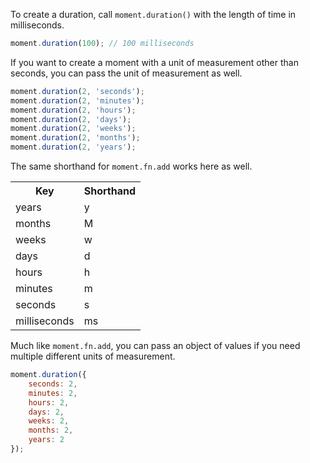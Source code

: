 To create a duration, call `moment.duration()` with the length of time in milliseconds.

```javascript
moment.duration(100); // 100 milliseconds
```

If you want to create a moment with a unit of measurement other than seconds, you can pass the unit of measurement as well.

```javascript
moment.duration(2, 'seconds');
moment.duration(2, 'minutes');
moment.duration(2, 'hours');
moment.duration(2, 'days');
moment.duration(2, 'weeks');
moment.duration(2, 'months');
moment.duration(2, 'years');
```

The same shorthand for `moment.fn.add` works here as well.

<table class="table table-striped table-bordered">
  <tbody>
    <tr>
      <th>Key</th>
      <th>Shorthand</th>
    </tr>
    <tr>
      <td>years</td>
      <td>y</td>
    </tr>
    <tr>
      <td>months</td>
      <td>M</td>
    </tr>
    <tr>
      <td>weeks</td>
      <td>w</td>
    </tr>
    <tr>
      <td>days</td>
      <td>d</td>
    </tr>
    <tr>
      <td>hours</td>
      <td>h</td>
    </tr>
    <tr>
      <td>minutes</td>
      <td>m</td>
    </tr>
    <tr>
      <td>seconds</td>
      <td>s</td>
    </tr>
    <tr>
      <td>milliseconds</td>
      <td>ms</td>
    </tr>
  </tbody>
</table>

Much like `moment.fn.add`, you can pass an object of values if you need multiple different units of measurement.

```javascript
moment.duration({
    seconds: 2,
    minutes: 2,
    hours: 2,
    days: 2,
    weeks: 2,
    months: 2,
    years: 2
});
```
